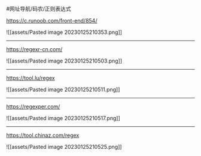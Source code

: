 
#网址导航/码农/正则表达式

https://c.runoob.com/front-end/854/

![[assets/Pasted image 20230125210353.png]]

---

https://regexr-cn.com/

![[assets/Pasted image 20230125210503.png]]

---

https://tool.lu/regex

![[assets/Pasted image 20230125210511.png]]

---

https://regexper.com/

![[assets/Pasted image 20230125210517.png]]

---

https://tool.chinaz.com/regex

![[assets/Pasted image 20230125210525.png]]